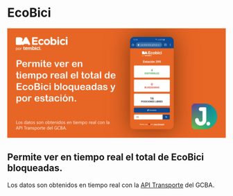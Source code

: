 # EcoBici

![](https://github.com/juandematei/EcoBici/blob/master/img/og-image.jpg)

## Permite ver en tiempo real el total de EcoBici bloqueadas.

Los datos son obtenidos en tiempo real con la [API Transporte](https://www.buenosaires.gob.ar/desarrollourbano/transporte/apitransporte) del GCBA.

